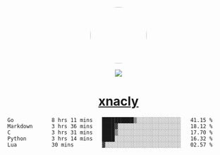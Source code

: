 <p align="center">
  <img style="border-radius: 100px" width="128" height="128" src="https://avatars.githubusercontent.com/u/47723417?v=4"/>
</p>
<p align="center">
  <img src="https://komarev.com/ghpvc/?username=xnacly&&style=flat-square"/>
</p>

<h1 align="center"><a href="https://xnacly.me"> xnacly</a> </h1>

<!--START_SECTION:waka-->

```text
Go            8 hrs 11 mins   ██████████▒░░░░░░░░░░░░░░   41.15 %
Markdown      3 hrs 36 mins   ████▓░░░░░░░░░░░░░░░░░░░░   18.12 %
C             3 hrs 31 mins   ████▒░░░░░░░░░░░░░░░░░░░░   17.70 %
Python        3 hrs 14 mins   ████░░░░░░░░░░░░░░░░░░░░░   16.32 %
Lua           30 mins         ▓░░░░░░░░░░░░░░░░░░░░░░░░   02.57 %
```

<!--END_SECTION:waka-->

